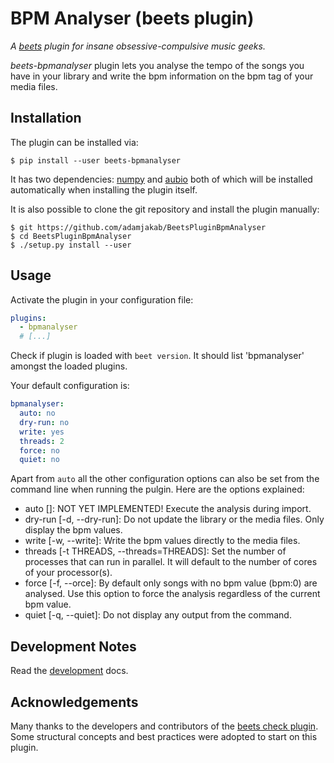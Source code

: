 # BPM Analyser (beets plugin)

*A [beets](https://github.com/beetbox/beets) plugin for insane obsessive-compulsive music geeks.*

*beets-bpmanalyser* plugin lets you analyse the tempo of the songs you have in your library and write the bpm information on the bpm tag of your media files.

## Installation
The plugin can be installed via:

```shell script
$ pip install --user beets-bpmanalyser
```

It has two dependencies: [numpy](https://pypi.org/project/numpy/) and [aubio](https://pypi.org/project/aubio/) both of which will be installed automatically when installing the plugin itself.

It is also possible to clone the git repository and install the plugin manually:

```shell script
$ git https://github.com/adamjakab/BeetsPluginBpmAnalyser
$ cd BeetsPluginBpmAnalyser
$ ./setup.py install --user
```

## Usage
Activate the plugin in your configuration file:

```yaml
plugins:
  - bpmanalyser
  # [...]
```

Check if plugin is loaded with `beet version`. It should list 'bpmanalyser' amongst the loaded plugins.

Your default configuration is:
```yaml
bpmanalyser:
  auto: no
  dry-run: no
  write: yes
  threads: 2
  force: no
  quiet: no
```

Apart from `auto` all the other configuration options can also be set from the command line when running the pulgin. Here are the options explained:

- auto []: NOT YET IMPLEMENTED! Execute the analysis during import.
- dry-run [-d, --dry-run]: Do not update the library or the media files. Only display the bpm values.
- write [-w, --write]: Write the bpm values directly to the media files.
- threads [-t THREADS, --threads=THREADS]: Set the number of processes that can run in parallel. It will default to the number of cores of your processor(s).
- force [-f, --orce]: By default only songs with no bpm value (bpm:0) are analysed. Use this option to force the analysis regardless of the current bpm value.
- quiet [-q, --quiet]: Do not display any output from the command.

## Development Notes 
Read the [development](./DEVELOPMENT.md) docs.

## Acknowledgements
Many thanks to the developers and contributors of the [beets check plugin](https://github.com/geigerzaehler/beets-check). Some structural concepts and best practices were adopted to start on this plugin. 
